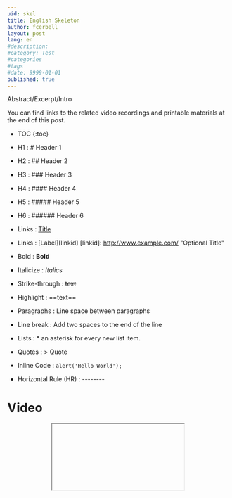 ```yaml
---
uid: skel
title: English Skeleton
author: fcerbell
layout: post
lang: en
#description:
#category: Test
#categories
#tags
#date: 9999-01-01
published: true
---
```


Abstract/Excerpt/Intro

You can find links to the related video recordings and printable materials at
the end of this post.

* TOC
{:toc}

* H1 : # Header 1
* H2 : ## Header 2
* H3 : ### Header 3
* H4 : #### Header 4
* H5 : ##### Header 5
* H6 : ###### Header 6
* Links : [Title](URL)
* Links : [Label][linkid]
[linkid]: http://www.example.com/ "Optional Title"
* Bold : **Bold**
* Italicize : *Italics*
* Strike-through : ~~text~~
* Highlight : ==text==
* Paragraphs : Line space between paragraphs
* Line break : Add two spaces to the end of the line
* Lists : * an asterisk for every new list item.
* Quotes : > Quote
* Inline Code : `alert('Hello World');`
* Horizontal Rule (HR) : --------
[^1]: This is my first footnote
[^n]: Visit http://milanaryal.com
[^n]: A final footnote

# Video

<center><iframe></center>

# Prerequisites
Content

# Materials and Links

| Link | Description |
|---|---|
| [MainBook][mainbook], Slides([dualhead][maindeck_dualhead], [notesonly][maindeck_notesonly], [paper][maindeck_paper], [slidesonly][maindeck_slidesonly]) | Article booklet to print and associated slidedecks |
| [DemoBook][demobook], Slides([dualhead][demodeck_dualhead], [notesonly][demodeck_notesonly], [paper][demodeck_paper], [slidesonly][demodeck_slidesonly]) | Demo script booklet to print and associated slidedecks |
| [LabsBook][labsbook], Slides([dualhead][labsdeck_dualhead], [notesonly][labsdeck_notesonly], [paper][labsdeck_paper], [slidesonly][labsdeck_slidesonly]) | Hands-on scripts booklet to print and associated slidedecks |
| [ExercicesBook][exercicesbook], Slides([dualhead][exercicesdeck_dualhead], [notesonly][exercicesdeck_notesonly], [paper][exercicesdeck_paper], [slidesonly][exercicesdeck_slidesonly]) | Exercices and solutions booklet to print and associated slidedecks |
| [Video] | Demonstration screencast recording |

# Footnotes

[mainbook]: {{site.url}}{{site.baseurl}}/assets/posts/{{page.uid}}/mainbook.pdf "Printable handout booklet"
[maindeck_dualhead]: {{site.url}}{{site.baseurl}}/assets/posts/{{page.uid}}/maindeck_dualhead.pdf "Handout's slidedeck with notes in dualhead layout"
[maindeck_notesonly]: {{site.url}}{{site.baseurl}}/assets/posts/{{page.uid}}/maindeck_notesonly.pdf "Handout's slidedeck notes"
[maindeck_paper]: {{site.url}}{{site.baseurl}}/assets/posts/{{page.uid}}/maindeck_paper.pdf "Handout's printable slidedeck with notes in paper layout"
[maindeck_slidesonly]: {{site.url}}{{site.baseurl}}/assets/posts/{{page.uid}}/maindeck_slidesonly.pdf "Handout's slidedeck without notes"
[demobook]: {{site.url}}{{site.baseurl}}/assets/posts/{{page.uid}}/demobook.pdf "Printable demo booklet"
[demodeck_dualhead]: {{site.url}}{{site.baseurl}}/assets/posts/{{page.uid}}/demodeck_dualhead.pdf "Demo slidedeck with notes in dualhead layout"
[demodeck_notesonly]: {{site.url}}{{site.baseurl}}/assets/posts/{{page.uid}}/demodeck_notesonly.pdf "Demo slidedeck notes"
[demodeck_paper]: {{site.url}}{{site.baseurl}}/assets/posts/{{page.uid}}/demodeck_paper.pdf "Demo slidedeck with notes in paper layout"
[demodeck_slidesonly]: {{site.url}}{{site.baseurl}}/assets/posts/{{page.uid}}/demodeck_slidesonly.pdf "Demo slidedeck without notes"
[labsbook]: {{site.url}}{{site.baseurl}}/assets/posts/{{page.uid}}/labsbook.pdf "Printable labs booklet"
[labsdeck_dualhead]: {{site.url}}{{site.baseurl}}/assets/posts/{{page.uid}}/labsdeck_dualhead.pdf "Labs slidedeck with notes in dualhead layout"
[labsdeck_notesonly]: {{site.url}}{{site.baseurl}}/assets/posts/{{page.uid}}/labsdeck_notesonly.pdf "Labs slidedeck notes"
[labsdeck_paper]: {{site.url}}{{site.baseurl}}/assets/posts/{{page.uid}}/labsdeck_paper.pdf "Labs slidedeck with notes in paper layout"
[labsdeck_slidesonly]: {{site.url}}{{site.baseurl}}/assets/posts/{{page.uid}}/labsdeck_slidesonly.pdf "Labs slidedeck without notes"
[exercicesbook]: {{site.url}}{{site.baseurl}}/assets/posts/{{page.uid}}/exercicesbook.pdf "Printable Exercices booklet"
[exercicesdeck_dualhead]: {{site.url}}{{site.baseurl}}/assets/posts/{{page.uid}}/exercicesdeck_dualhead.pdf "Exercices slidedeck with notes in dualhead layout"
[exercicesdeck_notesonly]: {{site.url}}{{site.baseurl}}/assets/posts/{{page.uid}}/exercicesdeck_notesonly.pdf "Exercices slidedeck notes"
[exercicesdeck_paper]: {{site.url}}{{site.baseurl}}/assets/posts/{{page.uid}}/exercicesdeck_paper.pdf "Exercices slidedeck with notes in paper layout"
[exercicesdeck_slidesonly]: {{site.url}}{{site.baseurl}}/assets/posts/{{page.uid}}/exercicesdeck_slidesonly.pdf "Exercices slidedeck without notes"
[Video]: https://youtu.be/kK4GxAwJKD0 "Demonstration video recording"
